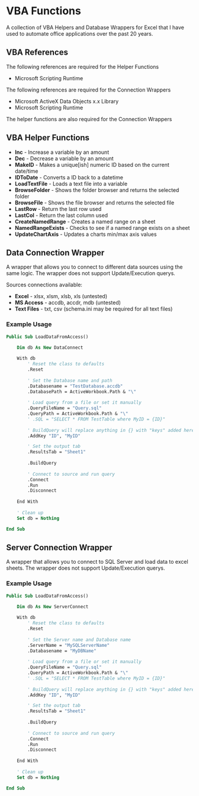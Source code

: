 # VBA Functions

A collection of VBA Helpers and Database Wrappers for Excel that I have used to automate office applications over the past 20 years.

## VBA References

The following references are required for the Helper Functions

- Microsoft Scripting Runtime

The following references are required for the Connection Wrappers

- Microsoft ActiveX Data Objects x.x Library
- Microsoft Scripting Runtime

The helper functions are also required for the Connection Wrappers

## VBA Helper Functions

- **Inc** - Increase a variable by an amount
- **Dec** - Decrease a variable by an amount
- **MakeID** - Makes a unique[ish] numeric ID based on the current date/time
- **IDToDate** - Converts a ID back to a datetime
- **LoadTextFile** - Loads a text file into a variable
- **BrowseFolder** - Shows the folder browser and returns the selected folder
- **BrowseFile** - Shows the file browser and returns the selected file
- **LastRow** - Return the last row used
- **LastCol** - Return the last column used
- **CreateNamedRange** - Creates a named range on a sheet
- **NamedRangeExists** - Checks to see if a named range exists on a sheet
- **UpdateChartAxis** - Updates a charts min/max axis values

## Data Connection Wrapper

A wrapper that allows you to connect to different data sources using the same logic. The wrapper does not support Update/Execution querys.

Sources connections available:

- **Excel** - xlsx, xlsm, xlsb, xls (untested)
- **MS Access** - accdb, accdr, mdb (untested)
- **Text Files** - txt, csv (schema.ini may be required for all text files)

### Example Usage
```vb
Public Sub LoadDataFromAccess()

    Dim db As New DataConnect
    
    With db
        ' Reset the class to defaults
        .Reset
        
        ' Set the Database name and path
        .Databasename = "TestDatabase.accdb"
        .DatabasePath = ActiveWorkbook.Path & "\"
        
        ' Load query from a file or set it manually
        .QueryFileName = "Query.sql"
        .QueryPath = ActiveWorkbook.Path & "\"
        ' .SQL = "SELECT * FROM TestTable where MyID = {ID}"
        
        ' BuildQuery will replace anything in {} with "keys" added here
        .AddKey "ID", "MyID"

        ' Set the output tab        
        .ResultsTab = "Sheet1"
        
        .BuildQuery
        
        ' Connect to source and run query
        .Connect
        .Run
        .Disconnect
    
    End With
    
    ' Clean up
    Set db = Nothing

End Sub
```

## Server Connection Wrapper

A wrapper that allows you to connect to SQL Server and load data to excel sheets. The wrapper does not support Update/Execution querys.

### Example Usage
```vb
Public Sub LoadDataFromAccess()

    Dim db As New ServerConnect
    
    With db
        ' Reset the class to defaults
        .Reset
        
        ' Set the Server name and Database name
        .ServerName = "MySQLServerName"
        .Databasename = "MyDBName"
        
        ' Load query from a file or set it manually
        .QueryFileName = "Query.sql"
        .QueryPath = ActiveWorkbook.Path & "\"
        ' .SQL = "SELECT * FROM TestTable where MyID = {ID}"
        
        ' BuildQuery will replace anything in {} with "keys" added here
        .AddKey "ID", "MyID"

        ' Set the output tab        
        .ResultsTab = "Sheet1"
        
        .BuildQuery
        
        ' Connect to source and run query
        .Connect
        .Run
        .Disconnect
    
    End With
    
    ' Clean up
    Set db = Nothing

End Sub
```